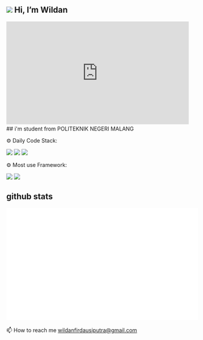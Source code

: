 ## <img width="70" src="https://media.giphy.com/media/MksyvqJEf8yPK/giphy.gif"> Hi, I’m Wildan 
<div style="width:480px"><iframe allow="fullscreen" frameBorder="0" height="270" src="https://giphy.com/embed/kFQK0DdNMg0B48zcl9/video" width="480"></iframe></div>
## i'm student from POLITEKNIK NEGERI MALANG 

⚙️ Daily Code Stack:

<img width="30" src="https://cdn.iconscout.com/icon/free/png-64/php-27-226042.png"> <img width="30" src="https://cdn.iconscout.com/icon/free/png-64/js-45-458325.png">
<img width="30" src="https://cdn.iconscout.com/icon/free/png-64/html-2752158-2284975.png">

⚙️ Most use Framework:

<img width="30" src="https://cdn.iconscout.com/icon/free/png-64/flutter-2038877-1720090.png"> <img width="30" src="https://cdn.iconscout.com/icon/free/png-64/laravel-226015.png">


## github stats
![](https://github.com/WildanFp/github-stats-1/blob/master/generated/languages.svg)

📫 How to reach me wildanfirdausiputra@gmail.com
<!---
WildanFp/WildanFp is a ✨ special ✨ repository because its `README.md` (this file) appears on your GitHub profile.
You can click the Preview link to take a look at your changes.
--->



